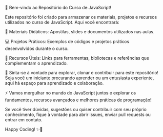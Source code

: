 🚀 Bem-vindo ao Repositório do Curso de JavaScript!

Este repositório foi criado para armazenar os materiais, projetos e recursos utilizados no curso de JavaScript. Aqui você encontrará:

📘 Materiais Didáticos: Apostilas, slides e documentos utilizados nas aulas.

💻 Projetos Práticos: Exemplos de códigos e projetos práticos desenvolvidos durante o curso.

🔗 Recursos Úteis: Links para ferramentas, bibliotecas e referências que complementam o aprendizado.

🌟 Sinta-se à vontade para explorar, clonar e contribuir para este repositório! Seja você um iniciante procurando aprender ou um entusiasta experiente, aqui há espaço para aprendizado e colaboração.

⚡️ Vamos mergulhar no mundo do JavaScript juntos e explorar os fundamentos, recursos avançados e melhores práticas de programação!

Se você tiver dúvidas, sugestões ou quiser contribuir com seu próprio conhecimento, fique à vontade para abrir issues, enviar pull requests ou entrar em contato.

Happy Coding! ✨🚀
